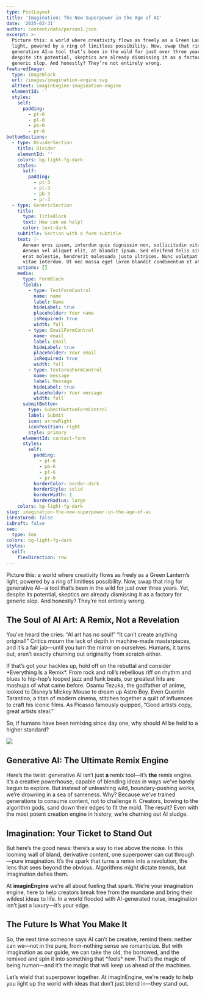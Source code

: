 ```yaml
---
type: PostLayout
title: 'Imagination: The New Superpower in the Age of AI'
date: '2025-03-31'
author: content/data/person1.json
excerpt: >-
  Picture this: a world where creativity flows as freely as a Green Lantern’s
  light, powered by a ring of limitless possibility. Now, swap that ring for
  generative AI—a tool that’s been in the wild for just over three years. Yet,
  despite its potential, skeptics are already dismissing it as a factory for
  generic slop. And honestly? They’re not entirely wrong.
featuredImage:
  type: ImageBlock
  url: /images/imagination-engine.svg
  altText: imaginEngine-imagination-engine
  elementId: ''
  styles:
    self:
      padding:
        - pt-0
        - pl-0
        - pb-0
        - pr-0
bottomSections:
  - type: DividerSection
    title: Divider
    elementId: ''
    colors: bg-light-fg-dark
    styles:
      self:
        padding:
          - pt-3
          - pl-3
          - pb-3
          - pr-3
  - type: GenericSection
    title:
      type: TitleBlock
      text: How can we help?
      color: text-dark
    subtitle: Section with a form subtitle
    text: |-
      Aenean eros ipsum, interdum quis dignissim non, sollicitudin vitae nisl.
      Aenean vel aliquet elit, at blandit ipsum. Sed eleifend felis sit amet
      erat molestie, hendrerit malesuada justo ultrices. Nunc volutpat at erat
      vitae interdum. Ut nec massa eget lorem blandit condimentum et at risus.
    actions: []
    media:
      type: FormBlock
      fields:
        - type: TextFormControl
          name: name
          label: Name
          hideLabel: true
          placeholder: Your name
          isRequired: true
          width: full
        - type: EmailFormControl
          name: email
          label: Email
          hideLabel: true
          placeholder: Your email
          isRequired: true
          width: full
        - type: TextareaFormControl
          name: message
          label: Message
          hideLabel: true
          placeholder: Your message
          width: full
      submitButton:
        type: SubmitButtonFormControl
        label: Submit
        icon: arrowRight
        iconPosition: right
        style: primary
      elementId: contact-form
      styles:
        self:
          padding:
            - pt-6
            - pb-6
            - pl-6
            - pr-6
          borderColor: border-dark
          borderStyle: solid
          borderWidth: 1
          borderRadius: large
    colors: bg-light-fg-dark
slug: imagination-the-new-superpower-in-the-age-of-ai
isFeatured: false
isDraft: false
seo:
  type: Seo
colors: bg-light-fg-dark
styles:
  self:
    flexDirection: row
---
```

Picture this: a world where creativity flows as freely as a Green Lantern’s light, powered by a ring of limitless possibility. Now, swap that ring for generative AI—a tool that’s been in the wild for just over three years. Yet, despite its potential, skeptics are already dismissing it as a factory for generic slop. And honestly? They’re not entirely wrong.


## The Soul of AI Art: A Remix, Not a Revelation  

You’ve heard the cries: “AI art has no soul!” “It can’t create anything original!” Critics mourn the lack of depth in machine-made masterpieces, and it’s a fair jab—until you turn the mirror on ourselves. Humans, it turns out, aren’t exactly churning out originality from scratch either.  


If that’s got your hackles up, hold off on the rebuttal and consider \*Everything Is a Remix\*. From rock and roll’s rebellious riff on rhythm and blues to hip-hop’s looped jazz and funk beats, our greatest hits are mashups of what came before. Osamu Tezuka, the godfather of anime, looked to Disney’s Mickey Mouse to dream up Astro Boy. Even Quentin Tarantino, a titan of modern cinema, stitches together a quilt of influences to craft his iconic films. As Picasso famously quipped, “Good artists copy, great artists steal.”  

So, if humans have been remixing since day one, why should AI be held to a higher standard?


![](/images/Leonardo_Phoenix_10_A_breathtakingly_vivid_and_cinematic_photo_1.jpg)

## Generative AI: The Ultimate Remix Engine  

Here’s the twist: generative AI isn’t just **a** remix tool—it’s **the** remix engine. It’s a creative powerhouse, capable of blending ideas in ways we’ve barely begun to explore. But instead of unleashing wild, boundary-pushing works, we’re drowning in a sea of sameness. Why? Because we’ve trained generations to consume content, not to challenge it. Creators, bowing to the algorithm gods, sand down their edges to fit the mold. The result? Even with the most potent creation engine in history, we’re churning out AI sludge.


## Imagination: Your Ticket to Stand Out  

But here’s the good news: there’s a way to rise above the noise. In this looming wall of bland, derivative content, one superpower can cut through—pure imagination. It’s the spark that turns a remix into a revolution, the lens that sees beyond the obvious. Algorithms might dictate trends, but imagination defies them.  


At **imaginEngine** we’re all about fueling that spark. We’re your imagination engine, here to help creators break free from the mundane and bring their wildest ideas to life. In a world flooded with AI-generated noise, imagination isn’t just a luxury—it’s your edge.




## The Future Is What You Make It  

So, the next time someone says AI can’t be creative, remind them: neither can we—not in the pure, from-nothing sense we romanticize. But with imagination as our guide, we can take the old, the borrowed, and the remixed and spin it into something that \*feels\* new. That’s the magic of being human—and it’s the magic that will keep us ahead of the machines.  


Let’s wield that superpower together. At imaginEngine, we’re ready to help you light up the world with ideas that don’t just blend in—they stand out.




